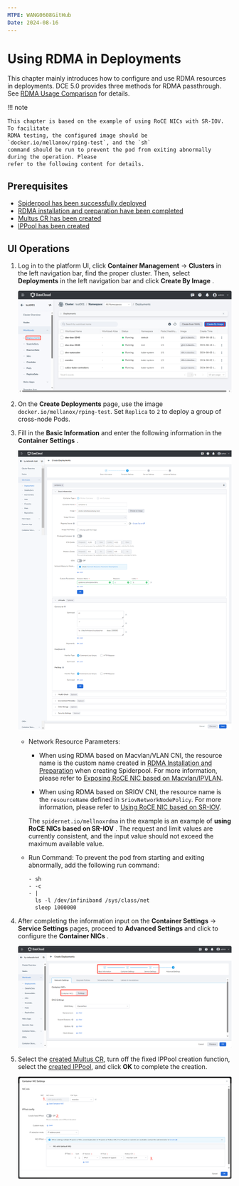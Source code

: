 ```yaml
---
MTPE: WANG0608GitHub
Date: 2024-08-16
---
```


# Using RDMA in Deployments

This chapter mainly introduces how to configure and use RDMA resources in deployments.
DCE 5.0 provides three methods for RDMA passthrough. See [RDMA Usage Comparison](rdmatype.md) for details.

!!! note

    This chapter is based on the example of using RoCE NICs with SR-IOV. To facilitate
    RDMA testing, the configured image should be `docker.io/mellanox/rping-test`, and the `sh`
    command should be run to prevent the pod from exiting abnormally during the operation. Please
    refer to the following content for details.

## Prerequisites

- [Spiderpool has been successfully deployed](../modules/spiderpool/install/install.md)
- [RDMA installation and preparation have been completed](../modules/spiderpool/install/rdmapara.md)
- [Multus CR has been created](multus-cr.md)
- [IPPool has been created](./ippool/createpool.md)

## UI Operations

1. Log in to the platform UI, click __Container Management__ -> __Clusters__ in the left navigation bar, find the proper cluster. Then, select __Deployments__ in the left navigation bar and click __Create By Image__ .

    ![Create By Image](../images/useippool01.png)

1. On the __Create Deployments__ page, use the image `docker.io/mellanox/rping-test`. Set `Replica` to `2` to deploy a group of cross-node Pods.

1. Fill in the __Basic Information__ and enter the following information in the __Container Settings__ .

    ![rdma_sriov](../images/rdma_sriov01.png)

    - Network Resource Parameters:
      
        - When using RDMA based on Macvlan/VLAN CNI, the resource name is the custom name created in
          [RDMA Installation and Preparation](install/rdmapara.md) when creating Spiderpool. For more information,
          please refer to [Exposing RoCE NIC based on Macvlan/IPVLAN](rdmapara.md#exposing-roce-network-card-based-on-macvlan-ipvlan).

        - When using RDMA based on SRIOV CNI, the resource name is the `resourceName` defined in
          `SriovNetworkNodePolicy`. For more information, please refer to [Using RoCE NIC based on SR-IOV](../modules/spiderpool/install/rdmapara.md#using-roce-network-card-based-on-sr-iov).

        The `spidernet.io/mellnoxrdma` in the example is an example of __using RoCE NICs based on SR-IOV__ .
        The request and limit values are currently consistent, and the input value should not exceed the maximum available value.
        
    - Run Command: To prevent the pod from starting and exiting abnormally, add the following run command:
    
        ```para
        - sh
        - -c
        - |
          ls -l /dev/infiniband /sys/class/net
          sleep 1000000
        ```

1. After completing the information input on the __Container Settings__ -> __Service Settings__
   pages, proceed to __Advanced Settings__ and click to configure the __Container NICs__ .

    ![Container NICs](../images/useippool02.png)

1. Select the [created Multus CR](multus-cr.md), turn off the fixed IPPool creation function, select
   the [created IPPool](ippool/createpool.md), and click __OK__ to complete the creation.

    ![rdma_usage01](../images/rdma_usage01.png)
